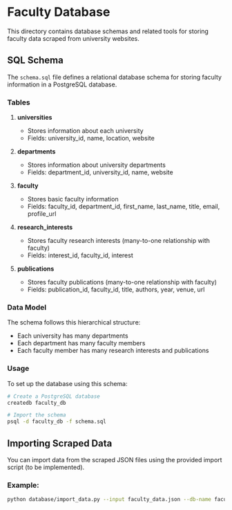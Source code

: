 # Faculty Database

This directory contains database schemas and related tools for storing faculty data scraped from university websites.

## SQL Schema

The `schema.sql` file defines a relational database schema for storing faculty information in a PostgreSQL database.

### Tables

1. **universities**
   - Stores information about each university
   - Fields: university_id, name, location, website

2. **departments**
   - Stores information about university departments
   - Fields: department_id, university_id, name, website

3. **faculty**
   - Stores basic faculty information
   - Fields: faculty_id, department_id, first_name, last_name, title, email, profile_url

4. **research_interests**
   - Stores faculty research interests (many-to-one relationship with faculty)
   - Fields: interest_id, faculty_id, interest

5. **publications**
   - Stores faculty publications (many-to-one relationship with faculty)
   - Fields: publication_id, faculty_id, title, authors, year, venue, url

### Data Model

The schema follows this hierarchical structure:
- Each university has many departments
- Each department has many faculty members
- Each faculty member has many research interests and publications

### Usage

To set up the database using this schema:

```bash
# Create a PostgreSQL database
createdb faculty_db

# Import the schema
psql -d faculty_db -f schema.sql
```

## Importing Scraped Data

You can import data from the scraped JSON files using the provided import script (to be implemented).

### Example:

```bash
python database/import_data.py --input faculty_data.json --db-name faculty_db
```
